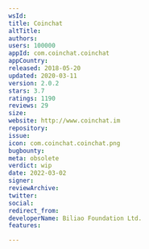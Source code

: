 ```yaml
---
wsId: 
title: Coinchat
altTitle: 
authors: 
users: 100000
appId: com.coinchat.coinchat
appCountry: 
released: 2018-05-20
updated: 2020-03-11
version: 2.0.2
stars: 3.7
ratings: 1190
reviews: 29
size: 
website: http://www.coinchat.im
repository: 
issue: 
icon: com.coinchat.coinchat.png
bugbounty: 
meta: obsolete
verdict: wip
date: 2022-03-02
signer: 
reviewArchive: 
twitter: 
social: 
redirect_from: 
developerName: Biliao Foundation Ltd.
features: 

---
```


